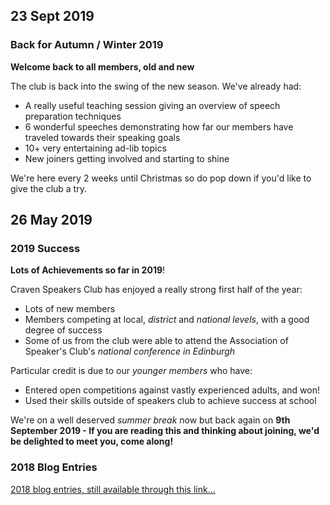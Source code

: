 ## 23 Sept 2019
### Back for Autumn / Winter 2019

**Welcome back to all members, old and new**

The club is back into the swing of the new season. We've already had:

  - A really useful teaching session giving an overview of speech preparation techniques
  - 6 wonderful speeches demonstrating how far our members have traveled towards their speaking goals
  - 10+ very entertaining ad-lib topics
  - New joiners getting involved and starting to shine

We're here every 2 weeks until Christmas so do pop down if you'd like to give the club a try.

## 26 May 2019
### 2019 Success

**Lots of Achievements so far in 2019**!

Craven Speakers Club has enjoyed a really strong first half of the year:

  - Lots of new members
  - Members competing at local, _district_ and _national levels_, with a good degree of success
  - Some of us from the club were able to attend the Association of Speaker's Club's _national conference in Edinburgh_
  
Particular credit is due to our _younger members_ who have:

  - Entered open competitions against vastly experienced adults, and won!
  - Used their skills outside of speakers club to achieve success at school
  
We're on a well deserved _summer break_ now but back again on **9th September 2019 - If you are reading this and thinking about joining, we'd be delighted to meet you, come along!**

### 2018 Blog Entries

<a href="/blog2018.html">
    2018 blog entries, still available through this link...
</a>
